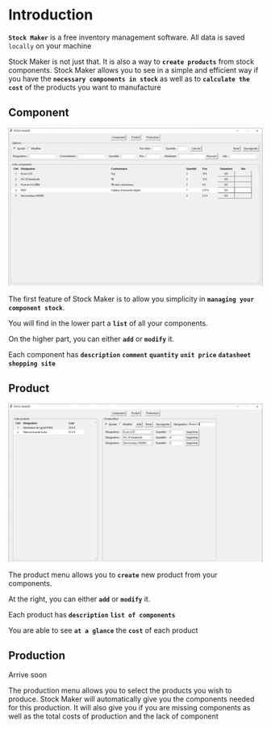 # Introduction

**```Stock Maker```** is a free inventory management software. All data is saved ```locally``` on your machine

Stock Maker is not just that. It is also a way to **```create products```** from stock components. Stock Maker allows you to see in a simple and efficient way if you have the **```necessary components in stock```** as well as to **```calculate the cost```** of the products you want to manufacture

## Component

![Image composant](Images/composant.png)

The first feature of Stock Maker is to allow you simplicity in **```managing your component stock```**.

You will find in the lower part a **```list```** of all your components.

On the higher part, you can either **```add```** or **```modify```** it.

Each component has **```description```** **```comment```** **```quantity```** **```unit price```** **```datasheet```** **```shopping site```**

## Product

![Image produit](Images/produit.png)

The product menu allows you to **```create```** new product from your components.

At the right, you can either **```add```** or **```modify```** it.

Each product has **```description```** **```list of components```**

You are able to see **```at a glance```** the **```cost```** of each product

## Production

Arrive soon

The production menu allows you to select the products you wish to produce. Stock Maker will automatically give you the components needed for this production. It will also give you if you are missing components as well as the total costs of production and the lack of component
